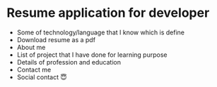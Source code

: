 # Resume application for developer
- Some of technology/language that I know which is define
- Download resume as a pdf
- About me
- List of project that I have done for learning purpose
- Details of profession and education
- Contact me
- Social contact 😇️

